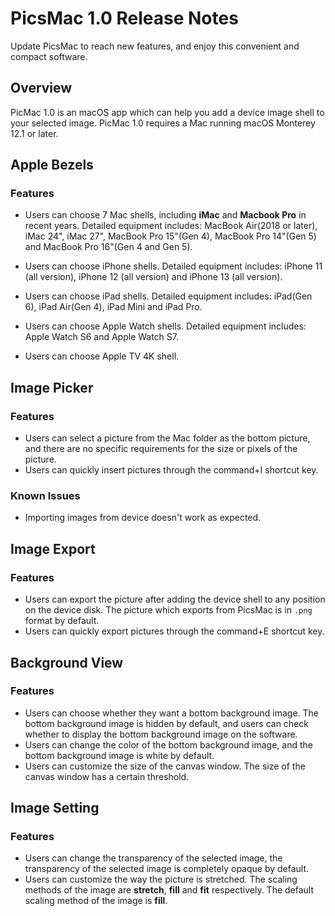 # PicsMac 1.0 Release Notes
Update PicsMac to reach new features, and enjoy this convenient and compact software.

## Overview
PicMac 1.0 is an macOS app which can help you add a device image shell to your selected image. PicMac 1.0 requires a Mac running macOS Monterey 12.1 or later.

## Apple Bezels 
### Features
- Users can choose 7 Mac shells, including **iMac** and **Macbook Pro** in recent years. Detailed equipment includes: MacBook Air(2018 or later), iMac 24", iMac 27", MacBook Pro 15"(Gen 4), MacBook Pro 14"(Gen 5) and MacBook Pro 16"(Gen 4 and Gen 5).

- Users can choose iPhone shells. Detailed equipment includes: iPhone 11 (all version), iPhone 12 (all version) and iPhone 13 (all version).

- Users can choose iPad shells. Detailed equipment includes: iPad(Gen 6), iPad Air(Gen 4), iPad Mini and iPad Pro.

- Users can choose Apple Watch shells. Detailed equipment includes: Apple Watch S6 and Apple Watch S7.

- Users can choose Apple TV 4K shell. 


## Image Picker
### Features
- Users can select a picture from the Mac folder as the bottom picture, and there are no specific requirements for the size or pixels of the picture.
- Users can quickly insert pictures through the command+I shortcut key.

### Known Issues
- Importing images from device doesn't work as expected.

## Image Export
### Features
- Users can export the picture after adding the device shell to any position on the device disk. The picture which exports from PicsMac is in `.png` format by default.
- Users can quickly export pictures through the command+E shortcut key.

## Background View
### Features
- Users can choose whether they want a bottom background image. The bottom background image is hidden by default, and users can check whether to display the bottom background image on the software.
- Users can change the color of the bottom background image, and the bottom background image is white by default.
- Users can customize the size of the canvas window. The size of the canvas window has a certain threshold.

## Image Setting
### Features
- Users can change the transparency of the selected image, the transparency of the selected image is completely opaque by default.
- Users can customize the way the picture is stretched. The scaling methods of the image are **stretch**, **fill** and **fit** respectively. The default scaling method of the image is **fill**.
